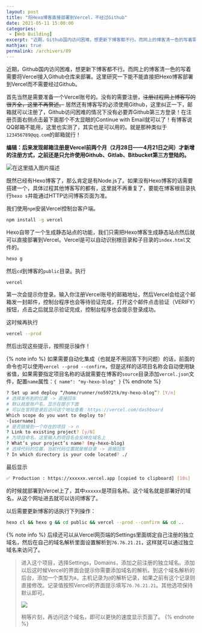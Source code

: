 ```yaml
---
layout: post
title: "将Hexo博客直接部署到Vercel，不经过Github"
date: 2021-05-11 15:00:00
categories: 
 - [Web Building]
excerpt: "近期，Github国内访问困难，想更新下博客都不行。而网上的博客清一色的写着需要将Vercel接入Github仓库来部署。这里研究一下能不能直接把Hexo博客部署到Vercel而不需要经过Github。"
mathjax: true
permalink: /archivers/89
---
```


近期，Github国内访问困难，想更新下博客都不行。而网上的博客清一色的写着需要将Vercel接入Github仓库来部署。这里研究一下能不能直接把Hexo博客部署到Vercel而不需要经过Github。

首先当然是需要准备一个Vercel账号的。没有的需要注册，~~注册过程网上博客写的很齐全，这里不再赘述。~~ 居然还有博客写的必须使用Github，这里纠正一下，邮箱就可以注册了，Github访问困难的情况下没有必要弄Github第三方登录！在注册页面右侧点击最下面那个不太显眼的Continue with Email就可以了！有博客说QQ邮箱不能用，这里也实测了，其实也是可以用的。就是那种类似于```123456789@qq.com```的邮箱就行！

**编辑：后来发现邮箱注册是Vercel前两个月（2月28日——4月21日之间）才新增的注册方式，之前还是只允许使用Github、Gitlab、Bitbucket第三方登陆的。**

![在这里插入图片描述](https://pic1.xuehuaimg-x.com/proxy/https://img-blog.csdnimg.cn/20210511121841353.jpeg)


既然已经有Hexo博客了，那么肯定是有Node.js了。如果没有Hexo博客的话需要搭建一个，具体过程其他博客写的都有，这里就不再重复了，要能在博客根目录执行```hexo s```并能通过HTTP访问博客页面为准。

我们使用```npm```安装Vercel控制台客户端。

```bash
npm install -g vercel
```

Hexo自带了一个生成静态站点的功能，我们只需把Hexo博客生成静态站点然后就可以直接部署到Vercel。Vercel是可以自动识别根目录和子目录的```index.html```文件的。
```bash
hexo g
```

然后```cd```到博客的```public```目录。执行
```bash
vercel
```

第一次会提示你登录。输入你注册Vercel账号的邮箱地址，然后Vercel会给这个邮箱发一封邮件，控制台程序也会等待验证完成，打开这个邮件点击验证（VERIFY）按钮，点击之后就显示验证完成，控制台程序也会提示登录成功。

这时候再执行

```bash
vercel --prod
```

然后出现这些提示，按照提示操作！

{% note info %}
如果需要自动化集成（也就是不用回答下列问题）的话，前面的命令也可以使用```vercel --prod --confirm```，但是这样的话项目名称会自动使用缺省值，如果需要指定项目名称的话就需要在博客的```source```目录添加```vercel.json```文件，配置```name```属性：```{ name": "my-hexo-blog" }```
{% endnote %}

```bash
? Set up and deploy “/home/runner/no5972tk/my-hexo-blog”? [Y/n] 
# 选择发布到的位置 -> 直接回车
# 默认就是账户名，显示在提示下面
# 可以在官网登录后访问这个地址查看：https://vercel.com/dashboard
Which scope do you want to deploy to?
·[username]
# 是否链接到一个存在的项目 -> n
? Link to existing project? [y/N]
# 为项目命名，这里输入的项目名会反映在域名上
? What’s your project’s name? (my-hexo-blog)
# 选择代码的位置，当前代码位置就是根目录 -> 直接回车
? In which directory is your code located? ./
```

最后显示

```bash
✅ Production : https://xxxxxx.vercel.app [copied to clipboard] [10s]
```
的时候就部署到Vercel上了，其中```xxxxxx```是项目名称。这个域名就是部署好的域名，从这个网址进去就可以访问博客了。

以后需要更新博客的话执行下列操作：

```bash
hexo cl && hexo g && cd public && vercel --prod --confirm && cd ..
```

{% note info %}
后续还可以从Vercel网页端的Settings里面绑定自己注册的独立域名，然后在自己的域名解析里面设置解析到```76.76.21.21```，这样就可以通过独立域名来访问了。

> 进入这个项目，选择Settings，Domains，添加之前注册的独立域名。添加以后这时候Vercel的界面会提示你需要添加域名的解析。到这个域名解析的后台，添加一个类型为```A```，主机记录为```@```的解析记录，如果之前有这个记录则直接修改。记录值按照Vercel的界面提示填写```76.76.21.21```。其他选项保持默认即可。
>
> ![](https://pic1.xuehuaimg-x.com/proxy/https://img-blog.csdnimg.cn/20210218100218514.png)
>
> 稍等片刻，再访问这个域名，即可以更快的速度显示页面了。
{% endnote %}